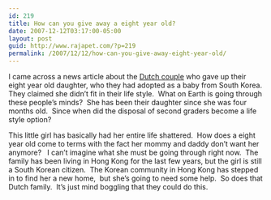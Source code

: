 ```yaml
---
id: 219
title: How can you give away a eight year old?
date: 2007-12-12T03:17:00-05:00
layout: post
guid: http://www.rajapet.com/?p=219
permalink: /2007/12/12/how-can-you-give-away-eight-year-old/
---
```

I came across a news article about the [Dutch couple](http://www.dailymail.co.uk/pages/live/articles/news/worldnews.html?in_article_id=501281&in_page_id=1811 "Link to an article in the Dailly Mail") who gave up their eight year old daughter, who they had adopted as a baby from South Korea.  They claimed she didn&#8217;t fit in their life style.  What on Earth is going through these people&#8217;s minds?  She has been their daughter since she was four months old.  Since when did the disposal of second graders become a life style option?

This little girl has basically had her entire life shattered.  How does a eight year old come to terms with the fact her mommy and daddy don&#8217;t want her anymore?   I can&#8217;t imagine what she must be going through right now.  The family has been living in Hong Kong for the last few years, but the girl is still a South Korean citizen.  The Korean community in Hong Kong has stepped in to find her a new home,  but she&#8217;s going to need some help.  So does that Dutch family.  It&#8217;s just mind boggling that they could do this.